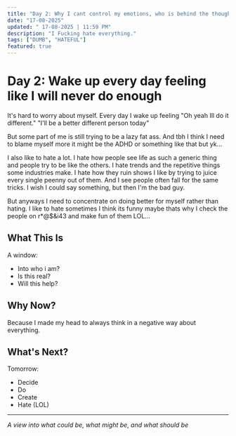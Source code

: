 ```yaml
---
title: "Day 2: Why I cant control my emotions, who is behind the thoughts"
date: "17-08-2025"
updated: " 17-08-2025 | 11:59 PM"
description: "I Fucking hate everything."
tags: ["DUMB", "HATEFUL"]
featured: true
---
```


# Day 2: Wake up every day feeling like I will never do enough

It's hard to worry about myself. Every day I wake up feeling "Oh yeah Ill do it different." "I'll be a better different person today"

But some part of me is still trying to be a lazy fat ass. And tbh I think I need to blame myself more it might be the ADHD or something like that but yk...

I also like to hate a lot. I hate how people see life as such a generic thing and people try to be like the others. 
I hate trends and the repetitive things some industries make. I hate how they ruin shows I like by trying to juice every single peenny out of them.
And I see people often fall for the same tricks. I wish I could say something, but then I'm the bad guy.

But anyways I need to concentrate on doing better for myself rather than hating.
I like to hate sometimes I think its funny maybe thats why I check the people on r*@$&i43 and make fun of them LOL...


## What This Is

A window:
- Into who i am?
- Is this real?
- Will this help?

## Why Now?

Because I made my head to always think in a negative way about everything.

## What's Next?

Tomorrow:
- Decide
- Do
- Create
- Hate (LOL)

---

*A view into what could be, what might be, and what should be*
